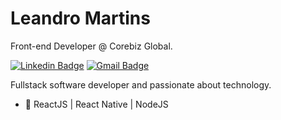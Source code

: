 # Leandro Martins

Front-end Developer @ Corebiz Global.

[![Linkedin Badge](https://img.shields.io/badge/-Leandro%20Martins-6633cc?style=flat-square&logo=Linkedin&logoColor=white&link=https://www.linkedin.com/in/leandro-martins-0640921a4/)](https://www.linkedin.com/in/leandro-martins-0640921a4/) 
[![Gmail Badge](https://img.shields.io/badge/-leolivm@outlook.com-6633cc?style=flat-square&logo=Gmail&logoColor=white&link=mailto:leolivm@outlook.com)](mailto:leolivm@outlook.com)

Fullstack software developer and passionate about technology.
- :purple_heart:      ReactJS | React Native | NodeJS
